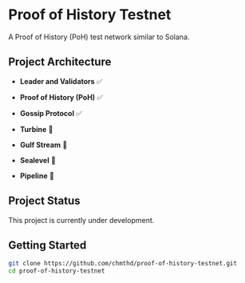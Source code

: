 # Proof of History Testnet
A Proof of History (PoH) test network similar to Solana.

## Project Architecture
- **Leader and Validators** ✅

- **Proof of History (PoH)** ✅
    
- **Gossip Protocol** ✅
    
- **Turbine** 🚧

- **Gulf Stream** 🚧

- **Sealevel** 🚧

- **Pipeline** 🚧


## Project Status
This project is currently under development.

## Getting Started

```bash
git clone https://github.com/chmthd/proof-of-history-testnet.git
cd proof-of-history-testnet
